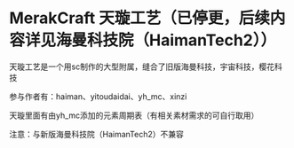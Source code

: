 # MerakCraft 天璇工艺（已停更，后续内容详见海曼科技院（HaimanTech2））
天璇工艺是一个用sc制作的大型附属，缝合了旧版海曼科技，宇宙科技，樱花科技

参与作者有：haiman、yitoudaidai、yh_mc、xinzi

天璇里面有由yh_mc添加的元素周期表（有相关素材需求的可自行取用）

注意：与新版海曼科技院（HaimanTech2）不兼容
